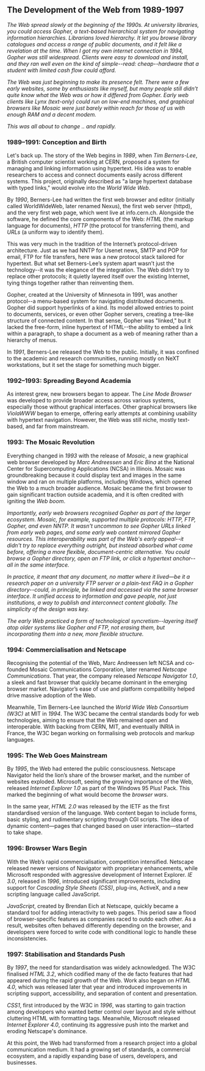 
## The Development of the Web from 1989-1997

*The Web spread slowly at the beginning of the 1990s. At university libraries, you could access Gopher,
a text-based hierarchical system for navigating information hierarchies. Librarians loved hierarchy.
It let you browse library catalogues and access a range of public documents, and it felt like a revelation
at the time. When I got my own internet connection in 1994, Gopher was still widespread. Clients
were easy to download and install, and they ran well even on the kind of simple--read: cheap--hardware
that a student with limited cash flow could afford.*

*The Web was just beginning to make its presence felt. There were a few early websites, some by
enthusiasts like myself, but many people still didn’t quite know what the Web was or how it differed
from Gopher. Early web clients like Lynx (text-only) could run on low-end machines, and graphical
browsers like Mosaic were just barely within reach for those of us with enough RAM and a decent modem.*

*This was all about to change .. and rapidly.*


### 1989–1991: Conception and Birth

Let's back up. The story of the Web begins in *1989*, when *Tim Berners-Lee*, a British computer scientist
working at CERN, proposed a system for managing and linking information using hypertext. His idea was to
enable researchers to access and connect documents easily across different systems. This project, originally
described as "a large hypertext database with typed links," would evolve into the *World Wide Web*.

By *1990*, Berners-Lee had written the first web browser and editor (initially called WorldWideWeb, later
renamed Nexus), the first web server (httpd), and the very first web page, which went live at info.cern.ch.
Alongside the software, he defined the core components of the Web: *HTML* (the markup language for documents),
*HTTP* (the protocol for transferring them), and *URLs* (a uniform way to identify them).

This was very much in the tradition of the Internet’s protocol-driven architecture. Just as we had NNTP for
Usenet news, SMTP and POP for email, FTP for file transfers, here was a new protocol stack tailored for
hypertext. But what set Berners-Lee’s system apart wasn’t just the technology--it was the elegance of the
integration. The Web didn’t try to replace other protocols; it quietly layered itself over the existing
Internet, tying things together rather than reinventing them.

Gopher, created at the University of Minnesota in 1991, was another protocol--a menu-based system for
navigating distributed documents. Gopher did support hyperlinks of a kind. Its model allowed entries to
point to documents, services, or even other Gopher servers, creating a tree-like structure of connected
content. In that sense, Gopher was "linked," but it lacked the free-form, inline hypertext of HTML--the
ability to embed a link within a paragraph, to shape a document as a web of meaning rather than a
hierarchy of menus.

In *1991*, Berners-Lee released the Web to the public. Initially, it was confined to the academic and research
communities, running mostly on NeXT workstations, but it set the stage for something much bigger.


### 1992–1993: Spreading Beyond Academia

As interest grew, new browsers began to appear. The *Line Mode Browser* was developed to provide broader
access across various systems, especially those without graphical interfaces. Other graphical browsers
like *ViolaWWW* began to emerge, offering early attempts at combining usability with hypertext navigation.
However, the Web was still niche, mostly text-based, and far from mainstream.


### 1993: The Mosaic Revolution

Everything changed in *1993* with the release of *Mosaic*, a new graphical web browser developed by
*Marc Andreessen* and *Eric Bina* at the National Center for Supercomputing Applications (NCSA) in
Illinois. Mosaic was groundbreaking because it could display text and images in the same window and
ran on multiple platforms, including Windows, which opened the Web to a much broader audience. Mosaic
became the first browser to gain significant traction outside academia, and it is often credited with
igniting the *Web boom*.

*Importantly, early web browsers recognised Gopher as part of the larger ecosystem. Mosaic, for example,
supported multiple protocols: HTTP, FTP, Gopher, and even NNTP. It wasn't uncommon to see Gopher URLs
linked from early web pages, and some early web content mirrored Gopher resources. This interoperability
was part of the Web's early appeal--it didn't try to replace everything outright, but instead absorbed
what came before, offering a more flexible, document-centric alternative. You could browse a Gopher
directory, open an FTP link, or click a hypertext anchor--all in the same interface.*

*In practice, it meant that any document, no matter where it lived—be it a research paper on a university
FTP server or a plain-text FAQ in a Gopher directory--could, in principle, be linked and accessed via the
same browser interface. It unified access to information and gave people, not just institutions, a way to
publish and interconnect content globally. The simplicity of the design was key.*

*The early Web practiced a form of technological syncretism--layering itself atop older systems like
Gopher and FTP, not erasing them, but incorporating them into a new, more flexible structure.*


### 1994: Commercialisation and Netscape

Recognising the potential of the Web, Marc Andreessen left NCSA and co-founded Mosaic Communications
Corporation, later renamed *Netscape Communications*. That year, the company released *Netscape Navigator 1.0*,
a sleek and fast browser that quickly became dominant in the emerging browser market. Navigator’s ease of
use and platform compatibility helped drive massive adoption of the Web.

Meanwhile, Tim Berners-Lee launched the *World Wide Web Consortium (W3C)* at MIT in *1994*. The W3C became
the central standards body for web technologies, aiming to ensure that the Web remained open and interoperable.
With backing from CERN, MIT, and eventually INRIA in France, the W3C began working on formalising web protocols
and markup languages.


### 1995: The Web Goes Mainstream

By *1995*, the Web had entered the public consciousness. Netscape Navigator held the lion’s share of the
browser market, and the number of websites exploded. Microsoft, seeing the growing importance of the Web,
released *Internet Explorer 1.0* as part of the Windows 95 Plus! Pack. This marked the beginning of what
would become the *browser wars*.

In the same year, *HTML 2.0* was released by the IETF as the first standardised version of the language.
Web content began to include forms, basic styling, and rudimentary scripting through CGI scripts. The idea
of dynamic content—pages that changed based on user interaction—started to take shape.


### 1996: Browser Wars Begin

With the Web’s rapid commercialisation, competition intensified. Netscape released newer versions of Navigator
with proprietary enhancements, while Microsoft responded with aggressive development of Internet Explorer.
*IE 3.0*, released in *1996*, introduced significant improvements, including support for
*Cascading Style Sheets (CSS)*, plug-ins, ActiveX, and a new scripting language called JavaScript.

*JavaScript*, created by Brendan Eich at Netscape, quickly became a standard tool for adding interactivity
to web pages. This period saw a flood of browser-specific features as companies raced to outdo each other.
As a result, websites often behaved differently depending on the browser, and developers were forced to
write code with conditional logic to handle these inconsistencies.


### 1997: Stabilisation and Standards Push

By *1997*, the need for standardisation was widely acknowledged. The W3C finalised *HTML 3.2*, which codified
many of the de facto features that had appeared during the rapid growth of the Web. Work also began on
*HTML 4.0*, which was released later that year and introduced improvements in scripting support, accessibility,
and separation of content and presentation.

*CSS1*, first introduced by the W3C in *1996*, was starting to gain traction among developers who wanted
better control over layout and style without cluttering HTML with formatting tags. Meanwhile, Microsoft
released *Internet Explorer 4.0*, continuing its aggressive push into the market and eroding Netscape's
dominance.

At this point, the Web had transformed from a research project into a global communication medium. It had a
growing set of standards, a commercial ecosystem, and a rapidly expanding base of users, developers,
and businesses.


